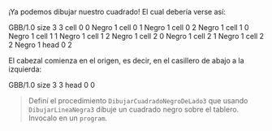 ¡Ya podemos dibujar nuestro cuadrado! El cual debería verse así:

<gs-board>
  GBB/1.0
   size 3 3
   cell 0 0 Negro 1
   cell 0 1 Negro 1
   cell 0 2 Negro 1
   cell 1 0 Negro 1
   cell 1 1 Negro 1
   cell 1 2 Negro 1
   cell 2 0 Negro 1
   cell 2 1 Negro 1
   cell 2 2 Negro 1
   head 0 2
</gs-board>

El cabezal comienza en el origen, es decir, en el casillero de abajo a la izquierda:

<gs-board>
  GBB/1.0
   size 3 3
   head 0 0
</gs-board>

> Definí el procedimiento `DibujarCuadradoNegroDeLado3` que usando `DibujarLineaNegra3` dibuje un cuadrado negro sobre el tablero. Invocalo en un `program`.